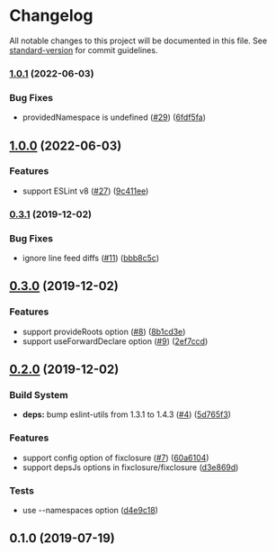 # Changelog

All notable changes to this project will be documented in this file. See [standard-version](https://github.com/conventional-changelog/standard-version) for commit guidelines.

### [1.0.1](https://github.com/koba04/eslint-plugin-fixclosure/compare/v1.0.0...v1.0.1) (2022-06-03)


### Bug Fixes

* providedNamespace is undefined ([#29](https://github.com/koba04/eslint-plugin-fixclosure/issues/29)) ([6fdf5fa](https://github.com/koba04/eslint-plugin-fixclosure/commit/6fdf5faad33ec903632c5d8b509cc38c9b28cb84))

## [1.0.0](https://github.com/koba04/eslint-plugin-fixclosure/compare/v0.3.1...v1.0.0) (2022-06-03)


### Features

* support ESLint v8 ([#27](https://github.com/koba04/eslint-plugin-fixclosure/issues/27)) ([9c411ee](https://github.com/koba04/eslint-plugin-fixclosure/commit/9c411ee8f6268fc3b2691bb69c76a9ad8aa93224))

### [0.3.1](https://github.com/koba04/eslint-plugin-fixclosure/compare/v0.3.0...v0.3.1) (2019-12-02)


### Bug Fixes

* ignore line feed diffs ([#11](https://github.com/koba04/eslint-plugin-fixclosure/issues/11)) ([bbb8c5c](https://github.com/koba04/eslint-plugin-fixclosure/commit/bbb8c5c))



## [0.3.0](https://github.com/koba04/eslint-plugin-fixclosure/compare/v0.2.0...v0.3.0) (2019-12-02)


### Features

* support provideRoots option ([#8](https://github.com/koba04/eslint-plugin-fixclosure/issues/8)) ([8b1cd3e](https://github.com/koba04/eslint-plugin-fixclosure/commit/8b1cd3e))
* support useForwardDeclare option ([#9](https://github.com/koba04/eslint-plugin-fixclosure/issues/9)) ([2ef7ccd](https://github.com/koba04/eslint-plugin-fixclosure/commit/2ef7ccd))



## [0.2.0](https://github.com/koba04/eslint-plugin-fixclosure/compare/v0.1.0...v0.2.0) (2019-12-02)


### Build System

* **deps:** bump eslint-utils from 1.3.1 to 1.4.3 ([#4](https://github.com/koba04/eslint-plugin-fixclosure/issues/4)) ([5d765f3](https://github.com/koba04/eslint-plugin-fixclosure/commit/5d765f3))


### Features

* support config option of fixclosure ([#7](https://github.com/koba04/eslint-plugin-fixclosure/issues/7)) ([60a6104](https://github.com/koba04/eslint-plugin-fixclosure/commit/60a6104))
* support depsJs options in fixclosure/fixclosure ([d3e869d](https://github.com/koba04/eslint-plugin-fixclosure/commit/d3e869d))


### Tests

* use --namespaces option ([d4e9c18](https://github.com/koba04/eslint-plugin-fixclosure/commit/d4e9c18))



## 0.1.0 (2019-07-19)
